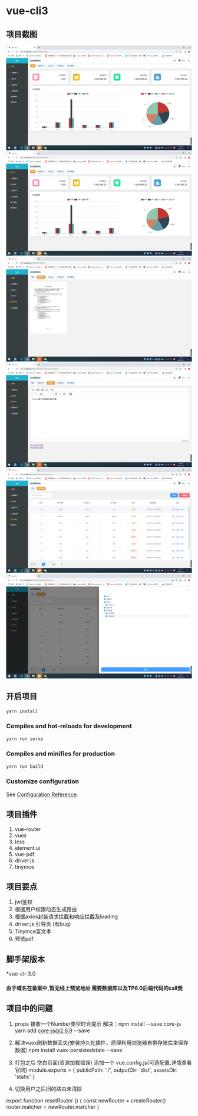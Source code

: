 # vue-cli3

## 项目截图
![登录截图](public/index.png)
<img src="./src/assets/index.png" alt="donate">
<img src="./src/assets/pdf.png" alt="donate">
<img src="./src/assets/tinymce.png" alt="donate">
<img src="./src/assets/limit.png" alt="donate">
<img src="./src/assets/updateLimit.png" alt="donate">

## 开启项目
```
yarn install
```
### Compiles and hot-reloads for development
```
yarn run serve
```
### Compiles and minifies for production
```
yarn run build
```

### Customize configuration
See [Configuration Reference](https://cli.vuejs.org/config/).

## 项目插件

1. vue-router
2. vuex
3. less
4. element.ui
5. vue-pdf
6. driver.js
7. tinymce

## 项目要点

1. jwt鉴权
2. 根据用户权限动态生成路由
3. 根据axios封装请求拦截和响应拦截及loading
4. driver.js 引导页 (有bug)
5. Tinymce富文本
6. 预览pdf

## 脚手架版本

*vue-cli-3.0

#### 由于域名在备案中,暂无线上预览地址 需要数据库以及TP6.0后端代码的call我

## 项目中的问题
1. props 接收一个Number类型时会提示
解决：npm install --save core-js   yarn add core-js@2.6.9 --save

2. 解决vuex刷新数据丢失(安装持久化插件，原理利用浏览器自带存储库来保存数据)
npm install vuex-persistedstate --save

3. 打包之后 空白页面(资源加载错误)
添加一个 vue.config.js(可选配置,详情查看官网)
module.exports = {
  publicPath: './',
  outputDir: 'dist',
  assetsDir: 'static'
}

4. 切换用户之后旧的路由未清除

export function resetRouter () {
  const newRouter = createRouter()
  router.matcher = newRouter.matcher
}

